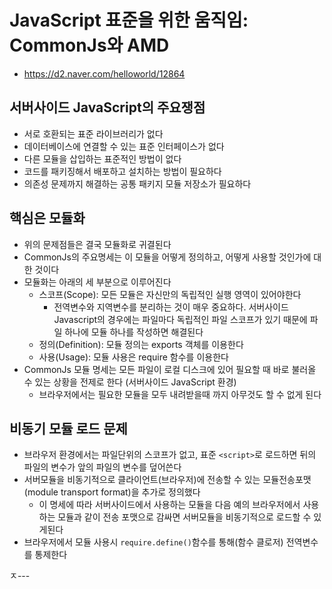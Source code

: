 # JavaScript 표준을 위한 움직임: CommonJs와 AMD

- <https://d2.naver.com/helloworld/12864>

## 서버사이드 JavaScript의 주요쟁점

- 서로 호환되는 표준 라이브러리가 없다
- 데이터베이스에 연결할 수 있는 표준 인터페이스가 없다
- 다른 모듈을 삽입하는 표준적인 방법이 없다
- 코드를 패키징해서 배포하고 설치하는 방법이 필요하다
- 의존성 문제까지 해결하는 공통 패키지 모듈 저장소가 필요하다

## 핵심은 모듈화

- 위의 문제점들은 결국 모듈화로 귀결된다
- CommonJs의 주요명세는 이 모듈을 어떻게 정의하고, 어떻게 사용할 것인가에 대한 것이다
- 모듈화는 아래의 세 부분으로 이루어진다
  - 스코프(Scope): 모든 모듈은 자신만의 독립적인 실행 영역이 있어야한다
    - 전역변수와 지역변수를 분리하는 것이 매우 중요하다. 서버사이드 Javascript의 경우에는 파일마다 독립적인 파일 스코프가 있기 때문에 파일 하나에 모듈 하나를 작성하면 해결된다
  - 정의(Definition): 모듈 정의는 exports 객체를 이용한다
  - 사용(Usage): 모듈 사용은 require 함수를 이용한다
- CommonJs 모듈 명세는 모든 파일이 로컬 디스크에 있어 필요할 때 바로 불러올 수 있는 상황을 전제로 한다 (서버사이드 JavaScript 환경)
  - 브라우저에서는 필요한 모듈을 모두 내려받을때 까지 아무것도 할 수 없게 된다

## 비동기 모듈 로드 문제

- 브라우저 환경에서는 파일단위의 스코프가 없고, 표준 `<script>`로 로드하면 뒤의 파일의 변수가 앞의 파일의 변수를 덮어쓴다
- 서버모듈을 비동기적으로 클라이언트(브라우저)에 전송할 수 있는 모듈전송포맷(module transport format)을 추가로 정의했다
  - 이 명세에 따라 서버사이드에서 사용하는 모듈을 다음 예의 브라우저에서 사용하는 모듈과 같이 전송 포맷으로 감싸면 서버모듈을 비동기적으로 로드할 수 있게된다
- 브라우저에서 모듈 사용시 `require.define()`함수를 통해(함수 클로저) 전역변수를 통제한다

ㅈ---
